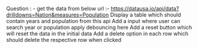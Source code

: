 Question : -
get the data from below url :- https://datausa.io/api/data?drilldowns=Nation&measures=Population
Display a table which should contain years and population from this api
Add a input where user can search year or population apply debouncing here
Add a reset button which will reset the data in the initial data
Add a delete option in each row which should delete the respective row when clicked
